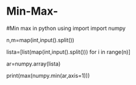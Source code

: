 # Min-Max-
#Min max in python using import
import numpy

n,m=map(int,input().split())

lista=[list(map(int,input().split())) for i in range(n)]

ar=numpy.array(lista)

print(max(numpy.min(ar,axis=1)))
                        
